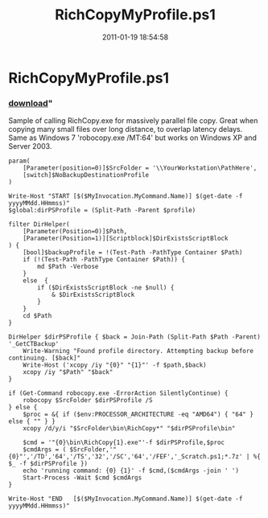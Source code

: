 ﻿---
pid:            2468
parent:         0
children:       
poster:         yzorgsoft
title:          RichCopyMyProfile.ps1
date:           2011-01-19 18:54:58
format:         posh
---

# RichCopyMyProfile.ps1

### [download](2468.ps1)"

Sample of calling RichCopy.exe for massively parallel file copy.  Great when copying many small files over long distance, to overlap latency delays. Same as Windows 7 'robocopy.exe /MT:64' but works on Windows XP and Server 2003.

```posh
param(
    [Parameter(position=0)]$SrcFolder = '\\YourWorkstation\PathHere',
    [switch]$NoBackupDestinationProfile
)

Write-Host "START [$($MyInvocation.MyCommand.Name)] $(get-date -f yyyyMMdd.HHmmss)"
$global:dirPSProfile = (Split-Path -Parent $profile)

filter DirHelper(
    [Parameter(Position=0)]$Path,
    [Parameter(Position=1)][Scriptblock]$DirExistsScriptBlock
) {
    [bool]$backupProfile = !(Test-Path -PathType Container $Path)
    if (!(Test-Path -PathType Container $Path)) {
        md $Path -Verbose
    }
    else  {
        if ($DirExistsScriptBlock -ne $null) {
            & $DirExistsScriptBlock
        }
    }
    cd $Path
}

DirHelper $dirPSProfile { $back = Join-Path (Split-Path $Path -Parent) '_GetCTBackup'
    Write-Warning "Found profile directory. Attempting backup before continuing. [$back]"
    Write-Host ('xcopy /iy "{0}" "{1}"' -f $path,$back)
    xcopy /iy "$Path" "$back"
}

if (Get-Command robocopy.exe -ErrorAction SilentlyContinue) {
    robocopy $SrcFolder $dirPSProfile /S
} else {
    $proc = &{ if ($env:PROCESSOR_ARCHITECTURE -eq "AMD64") { "64" } else { "" } }
    xcopy /d/y/i "$SrcFolder\bin\RichCopy*" "$dirPSProfile\bin"
    
    $cmd = '"{0}\bin\RichCopy{1}.exe"'-f $dirPSProfile,$proc
    $cmdArgs = ( $SrcFolder,'"{0}"','/TD','64','/TS','32','/SC','64','/FEF','_Scratch.ps1;*.7z' | %{ $_ -f $dirPSProfile })
    echo 'running command: {0} {1}' -f $cmd,($cmdArgs -join ' ')
    Start-Process -Wait $cmd $cmdArgs
}

Write-Host "END   [$($MyInvocation.MyCommand.Name)] $(get-date -f yyyyMMdd.HHmmss)"

```
